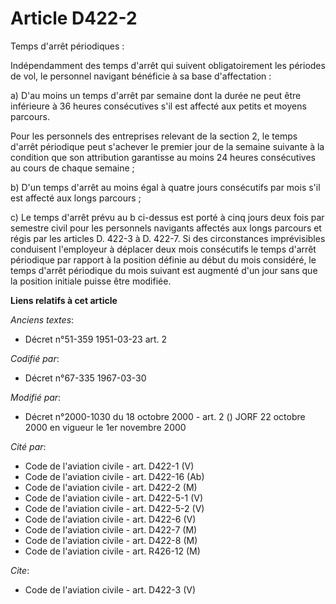 # Article D422-2

Temps d'arrêt périodiques : 

Indépendamment des temps d'arrêt qui suivent obligatoirement les périodes de vol, le personnel navigant bénéficie à sa base
d'affectation : 

a) D'au moins un temps d'arrêt par semaine dont la durée ne peut être inférieure à 36 heures consécutives s'il est affecté
aux petits et moyens parcours. 

Pour les personnels des entreprises relevant de la section 2, le temps d'arrêt périodique peut s'achever le premier jour de
la semaine suivante à la condition que son attribution garantisse au moins 24 heures consécutives au cours de chaque
semaine ; 

b) D'un temps d'arrêt au moins égal à quatre jours consécutifs par mois s'il est affecté aux longs parcours ; 

c) Le temps d'arrêt prévu au b ci-dessus est porté à cinq jours deux fois par semestre civil pour les personnels navigants
affectés aux longs parcours et régis par les articles D. 422-3 à D. 422-7. Si des circonstances imprévisibles conduisent
l'employeur à déplacer deux mois consécutifs le temps d'arrêt périodique par rapport à la position définie au début du mois
considéré, le temps d'arrêt périodique du mois suivant est augmenté d'un jour sans que la position initiale puisse être
modifiée.

**Liens relatifs à cet article**

_Anciens textes_:

  - Décret n°51-359 1951-03-23 art. 2

_Codifié par_:

  - Décret n°67-335 1967-03-30

_Modifié par_:

  - Décret n°2000-1030 du 18 octobre 2000 - art. 2 () JORF 22 octobre 2000 en vigueur le 1er novembre 2000

_Cité par_:

  - Code de l'aviation civile - art. D422-1 (V)
  - Code de l'aviation civile - art. D422-16 (Ab)
  - Code de l'aviation civile - art. D422-2 (M)
  - Code de l'aviation civile - art. D422-5-1 (V)
  - Code de l'aviation civile - art. D422-5-2 (V)
  - Code de l'aviation civile - art. D422-6 (V)
  - Code de l'aviation civile - art. D422-7 (M)
  - Code de l'aviation civile - art. D422-8 (M)
  - Code de l'aviation civile - art. R426-12 (M)

_Cite_:

  - Code de l'aviation civile - art. D422-3 (V)
